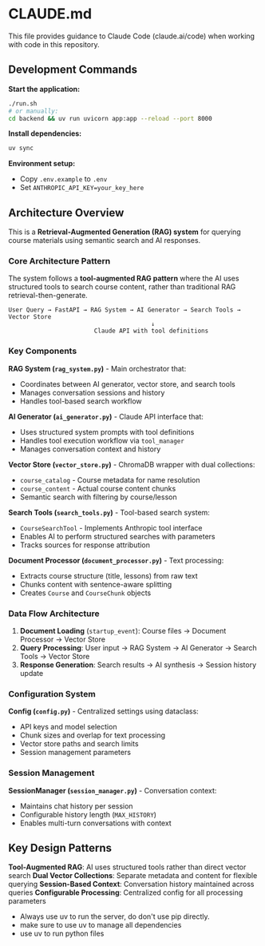 # CLAUDE.md

This file provides guidance to Claude Code (claude.ai/code) when working with code in this repository.

## Development Commands

**Start the application:**
```bash
./run.sh
# or manually:
cd backend && uv run uvicorn app:app --reload --port 8000
```

**Install dependencies:**
```bash
uv sync
```

**Environment setup:**
- Copy `.env.example` to `.env` 
- Set `ANTHROPIC_API_KEY=your_key_here`

## Architecture Overview

This is a **Retrieval-Augmented Generation (RAG) system** for querying course materials using semantic search and AI responses.

### Core Architecture Pattern
The system follows a **tool-augmented RAG pattern** where the AI uses structured tools to search course content, rather than traditional RAG retrieval-then-generate.

```
User Query → FastAPI → RAG System → AI Generator → Search Tools → Vector Store
                                        ↓
                        Claude API with tool definitions
```

### Key Components

**RAG System (`rag_system.py`)** - Main orchestrator that:
- Coordinates between AI generator, vector store, and search tools
- Manages conversation sessions and history
- Handles tool-based search workflow

**AI Generator (`ai_generator.py`)** - Claude API interface that:
- Uses structured system prompts with tool definitions
- Handles tool execution workflow via `tool_manager`
- Manages conversation context and history

**Vector Store (`vector_store.py`)** - ChromaDB wrapper with dual collections:
- `course_catalog` - Course metadata for name resolution
- `course_content` - Actual course content chunks
- Semantic search with filtering by course/lesson

**Search Tools (`search_tools.py`)** - Tool-based search system:
- `CourseSearchTool` - Implements Anthropic tool interface
- Enables AI to perform structured searches with parameters
- Tracks sources for response attribution

**Document Processor (`document_processor.py`)** - Text processing:
- Extracts course structure (title, lessons) from raw text
- Chunks content with sentence-aware splitting
- Creates `Course` and `CourseChunk` objects

### Data Flow Architecture

1. **Document Loading** (`startup_event`): Course files → Document Processor → Vector Store
2. **Query Processing**: User input → RAG System → AI Generator → Search Tools → Vector Store
3. **Response Generation**: Search results → AI synthesis → Session history update

### Configuration System

**Config (`config.py`)** - Centralized settings using dataclass:
- API keys and model selection
- Chunk sizes and overlap for text processing  
- Vector store paths and search limits
- Session management parameters

### Session Management

**SessionManager (`session_manager.py`)** - Conversation context:
- Maintains chat history per session
- Configurable history length (`MAX_HISTORY`)
- Enables multi-turn conversations with context

## Key Design Patterns

**Tool-Augmented RAG**: AI uses structured tools rather than direct vector search
**Dual Vector Collections**: Separate metadata and content for flexible querying
**Session-Based Context**: Conversation history maintained across queries
**Configurable Processing**: Centralized config for all processing parameters
- Always use uv to run the server, do don't use pip directly.
- make sure to use uv to manage all dependencies
- use uv to run python files
